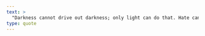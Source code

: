 ```yaml
---
text: >
  "Darkness cannot drive out darkness; only light can do that. Hate cannot drive out hate; only love can do that." - Martin Luther King Jr.
type: quote
---
```

